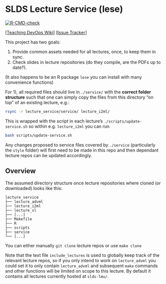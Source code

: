 SLDS Lecture Service (lese)
================

<!-- README.md is generated from README.Rmd. Please edit that file -->

<!-- badges: start -->

[![R-CMD-check](https://github.com/slds-lmu/lecture_service/actions/workflows/R-CMD-check.yaml/badge.svg)](https://github.com/slds-lmu/lecture_service/actions/workflows/R-CMD-check.yaml)
<!-- badges: end -->

\[[Teaching DevOps
Wiki](https://github.com/slds-lmu/lecture_service/wiki)\] \[[Issue
Tracker](https://github.com/orgs/slds-lmu/projects/5/views/1)\]

This project has two goals:

1.  Provide common assets needed for all lectures, once, to keep them in
    sync.
2.  Check slides in lecture repositories (do they compile, are the PDFs
    up to date?).

(It also happens to be an R package `lese` you can install with many
convenience functions)

For 1), all required files should live in `./service/` with the
**correct folder structure** such that one can simply copy the files
from this directory “on top” of an existing lecture, e.g.:

``` sh
rsync -r lecture_service/service/ lecture_i2ml/
```

This is wrapped with the script in each lecture’s
`./scripts/update-service.sh` so within e.g. `lecture_i2ml` you can run

``` sh
bash scripts/update-service.sh
```

Any changes proposed to service files covered by `./service`
(particularly the `style` folder) will first need to be made in this
repo and then dependant lecture repos can be updated accordingly.

## Overview

The assumed directory structure once lecture repositories where cloned
(or downloaded) looks like this:

    lecture_service
    ├── lecture_advml
    ├── lecture_i2ml
    ├── lecture_sl
    ├── [...]
    ├── Makefile
    ├── R
    ├── scripts
    ├── service
    └── [...]

You can either manually `git clone` lecture repos or use `make clone`

Note that the text file `include_lectures` is used to globally keep
track of the relevant lecture repos, so if you only intend to work on
`lecture_advml` you could set it to only contain `lecture_advml` and
subsequent `make` commands and other functions will be limited on scope
to this lecture. By default it contains all lectures currently hosted at
`slds-lmu/`.
